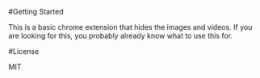 #Getting Started

This is a basic chrome extension that hides the images and videos. If you are looking for this, you probably already know what to use this for.

#License

MIT